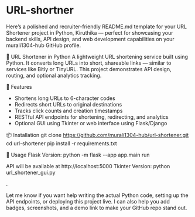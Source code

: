 # URL-shortner 
Here’s a polished and recruiter-friendly README.md template for your URL Shortener project in Python, Kiruthika — perfect for showcasing your backend skills, API design, and web development capabilities on your murali1304-hub GitHub profile.

🔗 URL Shortener in Python
A lightweight URL shortening service built using Python. It converts long URLs into short, shareable links — similar to services like Bitly or TinyURL. This project demonstrates API design, routing, and optional analytics tracking.

🚀 Features
- Shortens long URLs to 6-character codes
- Redirects short URLs to original destinations
- Tracks click counts and creation timestamps
- RESTful API endpoints for shortening, redirecting, and analytics
- Optional GUI using Tkinter or web interface using Flask/Django

📦 Installation
git clone https://github.com/murali1304-hub/url-shortener.git
cd url-shortener
pip install -r requirements.txt


🧪 Usage
Flask Version:
python -m flask --app app.main run


API will be available at http://localhost:5000
Tkinter Version:
python url_shortener_gui.py




.

Let me know if you want help writing the actual Python code, setting up the API endpoints, or deploying this project live. I can also help you add badges, screenshots, and a demo link to make your GitHub repo stand out.
